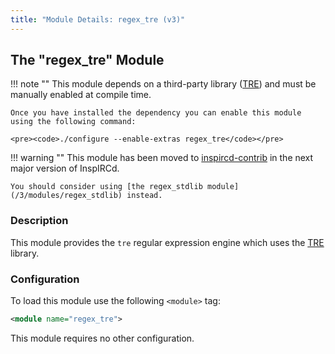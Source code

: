 ```yaml
---
title: "Module Details: regex_tre (v3)"
---
```


## The "regex_tre" Module

!!! note ""
    This module depends on a third-party library ([TRE](https://laurikari.net/tre/)) and must be manually enabled at compile time.

    Once you have installed the dependency you can enable this module using the following command:

    <pre><code>./configure --enable-extras regex_tre</code></pre>

!!! warning ""
    This module has been moved to [inspircd-contrib](/3/module-manager) in the next major version of InspIRCd.

    You should consider using [the regex_stdlib module](/3/modules/regex_stdlib) instead.

### Description

This module provides the `tre` regular expression engine which uses the [TRE](https://laurikari.net/tre/) library.

### Configuration

To load this module use the following `<module>` tag:

```xml
<module name="regex_tre">
```

This module requires no other configuration.
